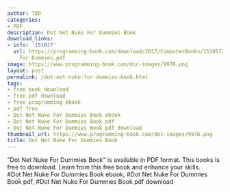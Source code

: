 ```yaml
---
author: TBD
categories:
- PDF
description: Dot Net Nuke For Dummies Book
download_links:
- info: '151017'
  url: https://programming-book.com/download/2017/ComputerBooks/151017/Dot Net Nuke
    For Dummies.pdf
image: https://www.programming-book.com/doc-images/9976.png
layout: post
permalink: /dot-net-nuke-for-dummies-book.html
tags:
- free book download
- free pdf download
- free programming ebook
- pdf free
- Dot Net Nuke For Dummies Book ebook
- Dot Net Nuke For Dummies Book pdf
- Dot Net Nuke For Dummies Book pdf download
thumbnail_url: https://www.programming-book.com/doc-images/9976.png
title: Dot Net Nuke For Dummies Book
---
```


 
<div class="item-desc text-justify">
  "Dot Net Nuke For Dummies Book" is available in PDF format. This books is free to download. Learn from this free book and enhance your skills.
  <br>
  #Dot Net Nuke For Dummies Book ebook, #Dot Net Nuke For Dummies Book pdf, #Dot Net Nuke For Dummies Book pdf download
</div>